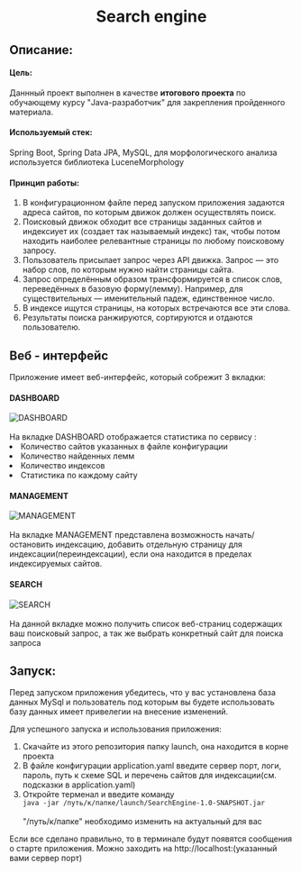 <h1 align="center">Search engine</h1>
<h2>Описание:</h2>
<h4>Цель:</h4>
Даннный проект выполнен в качестве <b>итогового проекта</b> по обучающему курсу "Java-разработчик"
для закрепления пройденного материала.
<h4>Используемый стек:</h4>
Spring Boot, Spring Data JPA, MySQL, для морфологического анализа используется библиотека LuceneMorphology

<h4>Принцип работы:</h4>

1. В конфигурационном файле перед запуском приложения задаются адреса сайтов, по которым движок должен
осуществлять поиск.<br>
2. Поисковый движок обходит все страницы заданных сайтов и индексиует их
(создает так называемый индекс) так, чтобы потом находить наиболее релевантные страницы по любому
поисковому запросу.<br>
3. Пользователь присылает запрос через API движка. Запрос — это набор слов, по которым нужно найти страницы
сайта.<br>
4. Запрос определённым образом трансформируется в список слов, переведённых в базовую форму(лемму).
Например, для существительных — именительный падеж, единственное число.<br>
5. В индексе ищутся страницы, на которых встречаются все эти слова.<br>
6. Результаты поиска ранжируются, сортируются и отдаются пользователю.

<h2>Веб - интерфейс</h2>
Приложение имеет веб-интерфейс, который собрежит 3 вкладки:

<h4>DASHBOARD</h4>
<img src="" alt="DASHBOARD"/><br><br>
На вкладке DASHBOARD отображается статистика по сервису :
<li>Количество сайтов указанных в файле конфигурации</li>
<li>Количество найденных лемм</li>
<li>Количество индексов</li>
<li>Статистика по каждому сайту</li>


<h4>MANAGEMENT</h4>
<img src="" alt="MANAGEMENT"/><br><br>
На вкладке MANAGEMENT представлена возможность начать/остановить индексацию, добавить отдельную страницу
для индексации(переиндексации), если она находится в пределах индексируемых сайтов.


<h4>SEARCH</h4>
<img src="" alt="SEARCH"/><br><br>
На данной вкладке можно получить список веб-страниц содержащих ваш поисковый запрос,
а так же выбрать конкретный сайт для поиска запроса

<h2>Запуск:</h2>
Перед запуском приложения убедитесь, что у вас установлена база данных MySql
и пользователь под которым вы будете использовать базу данных имеет привелегии на внесение изменений.<br>

Для успешного запуска и использования приложения:
<ol>
<li>Скачайте из этого репозитория папку launch, она находится в корне проекта</li>
<li>В файле конфигурации application.yaml введите сервер порт, логи, пароль, путь к схеме SQL и перечень сайтов для индексации(см. подсказки в application.yaml)</li>
<li>Откройте терменал и введите команду <code>
java -jar /путь/к/папке/launch/SearchEngine-1.0-SNAPSHOT.jar
</code><br>
"/путь/к/папке" необходимо изменить на актуальный для вас</li>

</ol>

Если все сделано правильно, то в терминале будут появятся сообщения о старте приложения. Можно заходить на http://localhost:(указанный вами сервер порт)<br><br>
